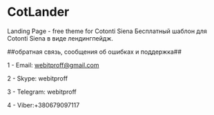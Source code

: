 # CotLander
Landing Page - free theme for Cotonti Siena
Бесплатный шаблон для Cotonti Siena в виде лендингпейдж.

##обратная связь, сообщения об ошибках и поддержка##

1 - Email: webitproff@gmail.com

2 - Skype: webitproff

3 - Telegram: webitproff

4 - Viber:+380679097117
